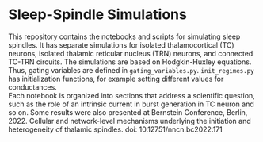 # Sleep-Spindle Simulations
This repository contains the notebooks and scripts for simulating sleep spindles. It has separate simulations for isolated thalamocortical (TC) neurons, isolated thalamic reticular nucleus (TRN) neurons, and connected TC-TRN circuits. The simulations are based on Hodgkin-Huxley equations. Thus, gating variables are defined in `gating_variables.py`. `init_regimes.py` has initialization functions, for example setting different values for conductances.   
Each notebook is organized into sections that address a scientific question, such as the role of an intrinsic current in burst generation in TC neuron and so on. 
Some  results were also presented at Bernstein Conference, Berlin, 2022. Cellular and network-level mechanisms underlying the initiation and heterogeneity of thalamic spindles. doi: 10.12751/nncn.bc2022.171
